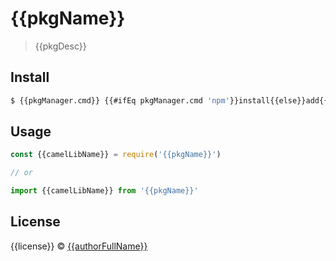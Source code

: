 # {{pkgName}}

> {{pkgDesc}}

## Install

```bash
$ {{pkgManager.cmd}} {{#ifEq pkgManager.cmd 'npm'}}install{{else}}add{{/ifEq}} {{pkgName}}
```

## Usage

```js
const {{camelLibName}} = require('{{pkgName}}')

// or

import {{camelLibName}} from '{{pkgName}}'
```

## License

{{license}} © [{{authorFullName}}](https://github.com/{{authorGithubHandle}})